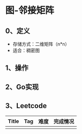 # 图-邻接矩阵

## 0、定义

- 存储方式：二维矩阵（n*n）
- 适合：稠密图

## 1、操作

## 2、Go实现

## 3、Leetcode

| Title | Tag | 难度 | 完成情况 |
|-------|-----|----|------|
|       |     |    |      |